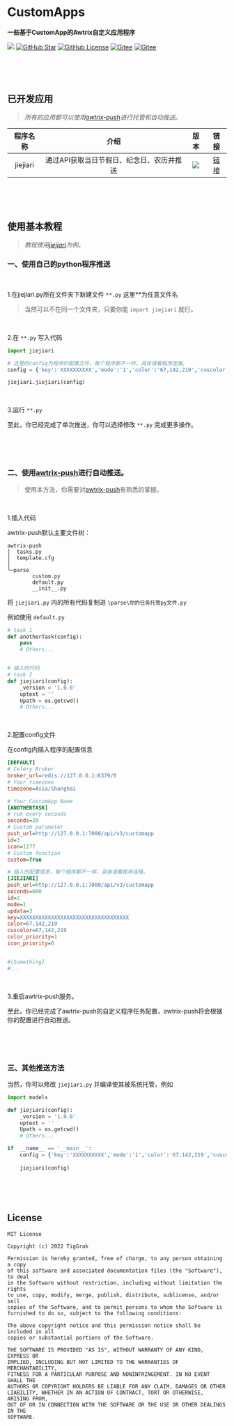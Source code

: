 # CustomApps
**一些基于CustomApp的Awtrix自定义应用程序**

[![](https://img.shields.io/badge/Author-TigGrak-orange.svg)](https://github.com/TigGrak)
[![GitHub Star](https://img.shields.io/github/stars/TigGrak/CustomApps.svg?label=Star&color=4285dd&logo=github)](https://github.com/TigGrak/CustomApps)
[![GitHub License](https://img.shields.io/github/license/TigGrak/CustomApps.svg?label=License&color=4285dd&logo=github)](https://github.com/TigGrak/CustomApps/blob/main/LICENSE)
[![Gitee](https://img.shields.io/badge/Gitee-TigGrak-red.svg?color=ff0000&logo=gitee)](https://tiggrak.gitee.io)
[![Gitee](https://img.shields.io/badge/Author-TigGrak-blue.svg?label=gitee&color=04A4DE&logo=bilibili)](https://space.bilibili.com/432639062)

<br />
<br />
<br />

## 已开发应用
> _所有的应用都可以使用[awtrix-push](https://github.com/JunyuMu/awtrix-push/)进行托管和自动推送。_


| 程序名称 | 介绍 | 版本 | 链接 |
| :-----:| :----: | :----: | :----: |
| jiejiari | 通过API获取当日节假日、纪念日、农历并推送 | [![](https://img.shields.io/badge/v1.0-brightgreen.svg)](https://github.com/TigGrak/CustomApps/tree/main/jiejiari) | [链接](https://github.com/TigGrak/CustomApps/tree/main/jiejiari)

<br />
<br />
<br />

## 使用基本教程


> _教程使用[jiejiari](https://github.com/TigGrak/CustomApps/tree/main/jiejiari)为例。_

### 一、使用自己的python程序推送
<br />


1.在jiejiari.py所在文件夹下新建文件 `**.py` 这里**为任意文件名

> 当然可以不在同一个文件夹，只要你能 `import jiejiari` 就行。

<br/>

2.在 `**.py` 写入代码
```python
import jiejiari

# 这里的config为程序的配置文件，每个程序都不一样，具体请看程序连接。
config = {'key':'XXXXXXXXXX','mode':'1','color':'67,142,219','cuscolor':'67,142,219',"push_url":"http://127.0.0.1:7000/api/v3/customapp","id":"2","updata":"3","color_priority":"1","icon_priority":"0"}

jiejiari.jiejiari(config)
```
<br/>

3.运行 `**.py` 

至此，你已经完成了单次推送，你可以选择修改 `**.py` 完成更多操作。

<br />
<br />
<br />

### 二、使用[awtrix-push](https://github.com/JunyuMu/awtrix-push/)进行自动推送。
> 使用本方法，你需要对[awtrix-push](https://github.com/JunyuMu/awtrix-push/)有熟悉的掌握。

<br />

1.插入代码

awtrix-push默认主要文件树：
```
awtrix-push
│  tasks.py
│  template.cfg
│
└─parse
        custom.py
        default.py
        __init__.py
```

将 `jiejiari.py` 内的所有代码复制进 `\parse\你的任务托管py文件.py`

例如使用 `default.py`
```python
# task 1
def anotherTask(config):
    pass
    # Others...


# 插入的代码
# task 2
def jiejiari(config):
    _version = '1.0.0'
    uptext = ''
    Upath = os.getcwd()
    # Others...
```

<br />

2.配置config文件

在config内插入程序的配置信息
```ini
[DEFAULT]
# Celery Broker
broker_url=redis://127.0.0.1:6379/0
# Your timezone
timezone=Asia/Shanghai

# Your CustomApp Name
[ANOTHERTASK]
# run every seconds
seconds=20
# Custom parameter
push_url=http://127.0.0.1:7000/api/v3/customapp
id=3
icon=1177
# Custom function
custom=True

# 插入的配置信息，每个程序都不一样，具体请看程序连接。
[JIEJIARI]
push_url=http://127.0.0.1:7000/api/v3/customapp
seconds=600
id=2
mode=1
updata=3
key=XXXXXXXXXXXXXXXXXXXXXXXXXXXXXXXXXXX
color=67,142,219
cuscolor=67,142,219
color_priority=1
icon_priority=0


#[Something]
#...
```
<br />


3.重启awtrix-push服务。

至此，你已经完成了awtrix-push的自定义程序任务配置，awtrix-push将会根据你的配置进行自动推送。

<br />
<br />
<br />

### 三、其他推送方法
当然，你可以修改 `jiejiari.py` 并编译使其被系统托管，例如
```python
import models

def jiejiari(config):
    _version = '1.0.0'
    uptext = ''
    Upath = os.getcwd()
    # Others...

if  __name__ == '__main__':
    config = {'key':'XXXXXXXXXX','mode':'1','color':'67,142,219','cuscolor':'67,142,219',"push_url":"http://127.0.0.1:7000/api/v3/customapp","id":"2","updata":"3","color_priority":"1","icon_priority":"0"}
    
    jiejiari(config)


```

<br />
<br />
<br />

## License
```
MIT License

Copyright (c) 2022 TigGrak

Permission is hereby granted, free of charge, to any person obtaining a copy
of this software and associated documentation files (the "Software"), to deal
in the Software without restriction, including without limitation the rights
to use, copy, modify, merge, publish, distribute, sublicense, and/or sell
copies of the Software, and to permit persons to whom the Software is
furnished to do so, subject to the following conditions:

The above copyright notice and this permission notice shall be included in all
copies or substantial portions of the Software.

THE SOFTWARE IS PROVIDED "AS IS", WITHOUT WARRANTY OF ANY KIND, EXPRESS OR
IMPLIED, INCLUDING BUT NOT LIMITED TO THE WARRANTIES OF MERCHANTABILITY,
FITNESS FOR A PARTICULAR PURPOSE AND NONINFRINGEMENT. IN NO EVENT SHALL THE
AUTHORS OR COPYRIGHT HOLDERS BE LIABLE FOR ANY CLAIM, DAMAGES OR OTHER
LIABILITY, WHETHER IN AN ACTION OF CONTRACT, TORT OR OTHERWISE, ARISING FROM,
OUT OF OR IN CONNECTION WITH THE SOFTWARE OR THE USE OR OTHER DEALINGS IN THE
SOFTWARE.
```
